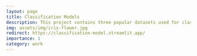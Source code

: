 ```yaml
---
layout: page
title: Classification Models
description: This project contains three popular datasets used for classification tasks | Breast Cancer, Wine, and Iris. Three machine learning models are applied to classify instances from these datasets.
img: assets/img/iris-flower.jpg
redirect: https://classification-model.streamlit.app/
importance: 1
category: work
---
```


